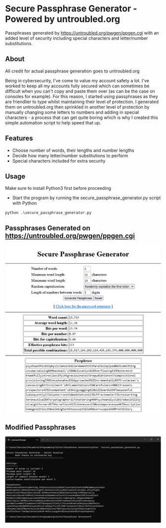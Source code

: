 # Secure Passphrase Generator - Powered by untroubled.org
Passphrases generated by https://untroubled.org/pwgen/ppgen.cgi with an added level of security including special characters and letter/number substitutions.


## About
All credit for actual passphrase generation goes to untroubled.org

Being in cybersecurity, I've come to value my account safety a lot. I've worked to keep all my accounts fully secured which can sometimes be difficult when you can't copy and paste them over (as can be the case on consoles for example). For this reason, I started using passphrases as they are friendlier to type whilst maintaining their level of protection. I generated them on untroubled.org then sprinkled in another level of protection by manually changing some letters to numbers and adding in special characters - a process that can get quite boring which is why I created this simple automation script to help speed that up. 


## Features
- Choose number of words, their lengths and number lengths
- Decide how many letter/number substitutions to perform
- Special characters included for extra security

## Usage
Make sure to install Python3 first before proceeding

- Start the program by running the secure_passphrase_generator.py script with Python
```
python .\secure_passphrase_generator.py
```


## Passphrases Generated on https://untroubled.org/pwgen/ppgen.cgi
![UntroubledSecurePassphraseGenerator](/Imgs/UntroubledSecurePassphraseGenerator.png)

## Modified Passphrases 
![Script](/Imgs/Script.png)
